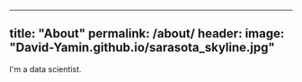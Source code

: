----
title: "About"
permalink: /about/
header:
  image: "David-Yamin.github.io/sarasota_skyline.jpg"
----

I'm a data scientist.
